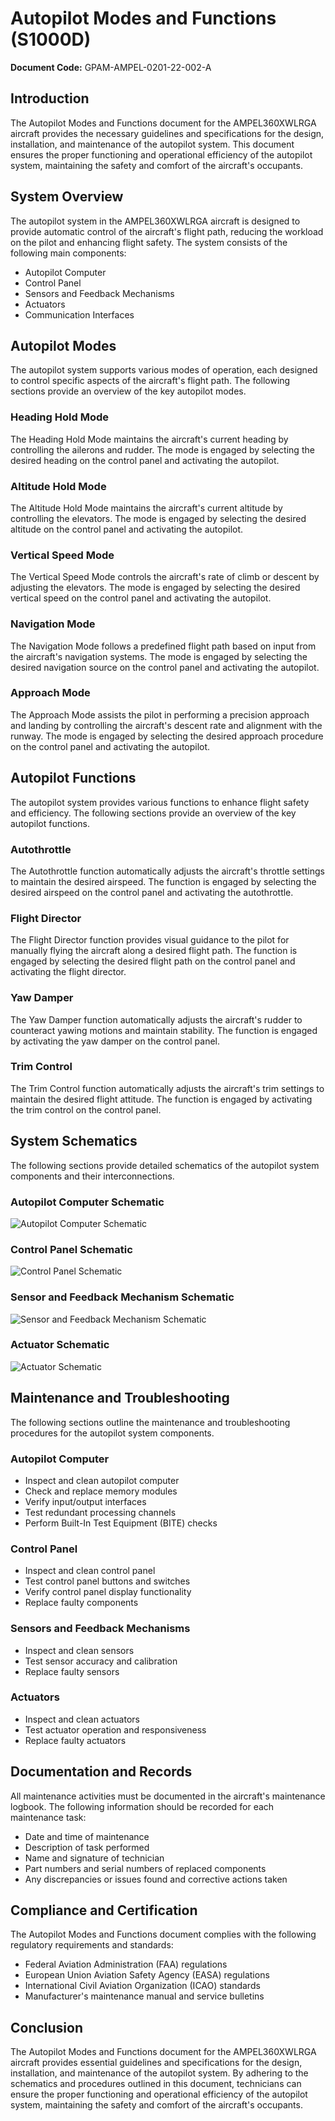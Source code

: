 # Autopilot Modes and Functions (S1000D)

**Document Code:** GPAM-AMPEL-0201-22-002-A

## Introduction

The Autopilot Modes and Functions document for the AMPEL360XWLRGA aircraft provides the necessary guidelines and specifications for the design, installation, and maintenance of the autopilot system. This document ensures the proper functioning and operational efficiency of the autopilot system, maintaining the safety and comfort of the aircraft's occupants.

## System Overview

The autopilot system in the AMPEL360XWLRGA aircraft is designed to provide automatic control of the aircraft's flight path, reducing the workload on the pilot and enhancing flight safety. The system consists of the following main components:

- Autopilot Computer
- Control Panel
- Sensors and Feedback Mechanisms
- Actuators
- Communication Interfaces

## Autopilot Modes

The autopilot system supports various modes of operation, each designed to control specific aspects of the aircraft's flight path. The following sections provide an overview of the key autopilot modes.

### Heading Hold Mode

The Heading Hold Mode maintains the aircraft's current heading by controlling the ailerons and rudder. The mode is engaged by selecting the desired heading on the control panel and activating the autopilot.

### Altitude Hold Mode

The Altitude Hold Mode maintains the aircraft's current altitude by controlling the elevators. The mode is engaged by selecting the desired altitude on the control panel and activating the autopilot.

### Vertical Speed Mode

The Vertical Speed Mode controls the aircraft's rate of climb or descent by adjusting the elevators. The mode is engaged by selecting the desired vertical speed on the control panel and activating the autopilot.

### Navigation Mode

The Navigation Mode follows a predefined flight path based on input from the aircraft's navigation systems. The mode is engaged by selecting the desired navigation source on the control panel and activating the autopilot.

### Approach Mode

The Approach Mode assists the pilot in performing a precision approach and landing by controlling the aircraft's descent rate and alignment with the runway. The mode is engaged by selecting the desired approach procedure on the control panel and activating the autopilot.

## Autopilot Functions

The autopilot system provides various functions to enhance flight safety and efficiency. The following sections provide an overview of the key autopilot functions.

### Autothrottle

The Autothrottle function automatically adjusts the aircraft's throttle settings to maintain the desired airspeed. The function is engaged by selecting the desired airspeed on the control panel and activating the autothrottle.

### Flight Director

The Flight Director function provides visual guidance to the pilot for manually flying the aircraft along a desired flight path. The function is engaged by selecting the desired flight path on the control panel and activating the flight director.

### Yaw Damper

The Yaw Damper function automatically adjusts the aircraft's rudder to counteract yawing motions and maintain stability. The function is engaged by activating the yaw damper on the control panel.

### Trim Control

The Trim Control function automatically adjusts the aircraft's trim settings to maintain the desired flight attitude. The function is engaged by activating the trim control on the control panel.

## System Schematics

The following sections provide detailed schematics of the autopilot system components and their interconnections.

### Autopilot Computer Schematic

![Autopilot Computer Schematic](images/autopilot_computer_schematic.png)

### Control Panel Schematic

![Control Panel Schematic](images/control_panel_schematic.png)

### Sensor and Feedback Mechanism Schematic

![Sensor and Feedback Mechanism Schematic](images/sensor_feedback_mechanism_schematic.png)

### Actuator Schematic

![Actuator Schematic](images/actuator_schematic.png)

## Maintenance and Troubleshooting

The following sections outline the maintenance and troubleshooting procedures for the autopilot system components.

### Autopilot Computer

- Inspect and clean autopilot computer
- Check and replace memory modules
- Verify input/output interfaces
- Test redundant processing channels
- Perform Built-In Test Equipment (BITE) checks

### Control Panel

- Inspect and clean control panel
- Test control panel buttons and switches
- Verify control panel display functionality
- Replace faulty components

### Sensors and Feedback Mechanisms

- Inspect and clean sensors
- Test sensor accuracy and calibration
- Replace faulty sensors

### Actuators

- Inspect and clean actuators
- Test actuator operation and responsiveness
- Replace faulty actuators

## Documentation and Records

All maintenance activities must be documented in the aircraft's maintenance logbook. The following information should be recorded for each maintenance task:

- Date and time of maintenance
- Description of task performed
- Name and signature of technician
- Part numbers and serial numbers of replaced components
- Any discrepancies or issues found and corrective actions taken

## Compliance and Certification

The Autopilot Modes and Functions document complies with the following regulatory requirements and standards:

- Federal Aviation Administration (FAA) regulations
- European Union Aviation Safety Agency (EASA) regulations
- International Civil Aviation Organization (ICAO) standards
- Manufacturer's maintenance manual and service bulletins

## Conclusion

The Autopilot Modes and Functions document for the AMPEL360XWLRGA aircraft provides essential guidelines and specifications for the design, installation, and maintenance of the autopilot system. By adhering to the schematics and procedures outlined in this document, technicians can ensure the proper functioning and operational efficiency of the autopilot system, maintaining the safety and comfort of the aircraft's occupants.
